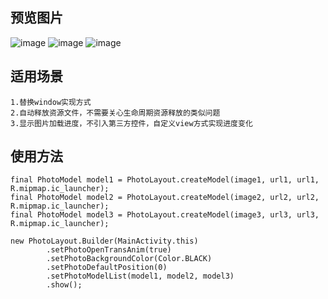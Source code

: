 ##
## 预览图片
![image](https://github.com/153437803/PhotoView/blob/master/Screenrecorder-2017-11-21-21-40-47-458_20171121214225.gif ) 
![image](https://github.com/153437803/PhotoView/blob/master/Screenrecorder-2017-12-24-20-59-09-590_20171224205953.gif ) 
![image](https://github.com/153437803/PhotoView/blob/master/Screenrecorder-2017-12-24-20-59-24-806_20171224205930.gif ) 

##
## 适用场景
```
1.替换window实现方式
2.自动释放资源文件，不需要关心生命周期资源释放的类似问题
3.显示图片加载进度，不引入第三方控件，自定义view方式实现进度变化
```

## 
## 使用方法
```
final PhotoModel model1 = PhotoLayout.createModel(image1, url1, url1, R.mipmap.ic_launcher);
final PhotoModel model2 = PhotoLayout.createModel(image2, url2, url2, R.mipmap.ic_launcher);
final PhotoModel model3 = PhotoLayout.createModel(image3, url3, url3, R.mipmap.ic_launcher);

new PhotoLayout.Builder(MainActivity.this)
        .setPhotoOpenTransAnim(true)
        .setPhotoBackgroundColor(Color.BLACK)
        .setPhotoDefaultPosition(0)
        .setPhotoModelList(model1, model2, model3)
        .show();
```
